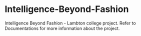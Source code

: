 # Intelligence-Beyond-Fashion
Intelligence Beyond Fashion - Lambton college project.
Refer to Documentations for more information about the project.
